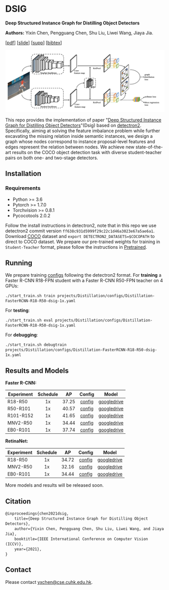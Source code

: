 

# DSIG

**Deep Structured Instance Graph for Distilling Object Detectors**

**Authors:** Yixin Chen, Pengguang Chen, Shu Liu, Liwei Wang, Jiaya Jia.

[[pdf]()] [[slide]()] [[supp]()] [[bibtex](#Citation)]

![](./fig/dsig.png)

This repo provides the implementation of paper "[Deep Structured Instance Graph for Distilling Object Detectors]()"(Dsig) based on [detectron2](https://github.com/facebookresearch/detectron2). Specifically, aiming at solving the feature imbalance problem while further excavating the missing relation inside semantic instances, we design a graph whose nodes correspond to instance proposal-level features and edges represent the relation between nodes. We achieve new state-of-the-art results on the COCO object detection task with diverse student-teacher pairs on both one- and two-stage detectors.

## Installation

### Requirements

- Python >= 3.6
- Pytorch >= 1.7.0
- Torchvision >= 0.8.1
- Pycocotools 2.0.2

Follow the install instructions in detectron2, note that in this repo we use detectron2 commit version `ff638c931d5999f29c22c1d46a3023e67a5ae6a1`. Download [COCO](https://cocodataset.org/) dataset and  `export DETECTRON2_DATASETS=$COCOPATH` to direct to COCO dataset. We prepare our pre-trained weights for training in `Student-Teacher` format, please follow the instructions in [Pretrained](./projects/Distillation/pretrained/README.md).

## Running 

We prepare training [configs](./projects/Distillation/configs) following the detectron2 format. For **training** a Faster R-CNN R18-FPN student with a Faster R-CNN R50-FPN teacher on 4 GPUs:

```
./start_train.sh train projects/Distillation/configs/Distillation-FasterRCNN-R18-R50-dsig-1x.yaml
```

For **testing**:

```
./start_train.sh eval projects/Distillation/configs/Distillation-FasterRCNN-R18-R50-dsig-1x.yaml
```

For **debugging**:

```
./start_train.sh debugtrain projects/Distillation/configs/Distillation-FasterRCNN-R18-R50-dsig-1x.yaml
```

## Results and Models

**Faster R-CNN:**

| Experiment | Schedule |  AP   |                            Config                            |                            Model                             |
| ---------- | :------: | :---: | :----------------------------------------------------------: | :----------------------------------------------------------: |
| R18-R50    |    1x    | 37.25 | [config](./projects/Distillation/configs/Distillation-FasterRCNN-R18-R50-dsig-1x.yaml) | [googledrive](https://drive.google.com/file/d/12VPna6VEqLGqXRifkcnh848_QRuc624z/view?usp=sharing) |
| R50-R101   |    1x    | 40.57 | [config](./projects/Distillation/configs/Distillation-FasterRCNN-R50-R101-dsig-1x.yaml) | [googledrive](https://drive.google.com/file/d/1-yUb6eJnUZPxdMU_XCi10hmXhOAVwwO1/view?usp=sharing) |
| R101-R152  |    1x    | 41.65 | [config](./projects/Distillation/configs/Distillation-FasterRCNN-R101-R152-dsig-1x.yaml) | [googledrive](https://drive.google.com/file/d/1-bUROLlttAu4phgsafEvgy4Sdv_Pqvnj/view?usp=sharing) |
| MNV2-R50   |    1x    | 34.44 | [config](./projects/Distillation/configs/Distillation-FasterRCNN-MNV2-R50-dsig-1x.yaml) | [googledrive](https://drive.google.com/file/d/1Dxpt9H9WP0KYkM0OE7crmwR3XfwvFupc/view?usp=sharing) |
| EB0-R101   |    1x    | 37.74 | [config](./projects/Distillation/configs/Distillation-FasterRCNN-EB0-R101-dsig-1x.yaml) | [googledrive](https://drive.google.com/file/d/1AHPIFCNZso8y3hO3EVcEEie9vopcgqHR/view?usp=sharing) |

**RetinaNet:**

| Experiment | Schedule |  AP   |                            Config                            |                            Model                             |
| ---------- | :------: | :---: | :----------------------------------------------------------: | :----------------------------------------------------------: |
| R18-R50    |    1x    | 34.72 | [config](./projects/Distillation/configs/Distillation-RetinaNet-R18-R50-dsig-1x.yaml) | [googledrive](https://drive.google.com/file/d/1ZayyFP34yodgIgieSnG1IxX5p91a23M6/view?usp=sharing) |
| MNV2-R50   |    1x    | 32.16 | [config](./projects/Distillation/configs/Distillation-RetinaNet-MNV2-R50-dsig-1x.yaml) | [googledrive](https://drive.google.com/file/d/1JnV7oeYwqmfD_GNrh24AqqXBO_Cc2zMB/view?usp=sharing) |
| EB0-R101   |    1x    | 34.44 | [config](./projects/Distillation/configs/Distillation-RetinaNet-EB0-R101-dsig-1x.yaml) | [googledrive](https://drive.google.com/file/d/1DSrp64E1RtSybympdfgzKh4c72QISAj4/view?usp=sharing) |

More models and results will be released soon.

## Citation

```
@inproceedings{chen2021dsig,
    title={Deep Structured Instance Graph for Distilling Object Detectors},
    author={Yixin Chen, Pengguang Chen, Shu Liu, Liwei Wang, and Jiaya Jia},
    booktitle={IEEE International Conference on Computer Vision (ICCV)},
    year={2021},
}
```

## Contact

Please contact yxchen@cse.cuhk.edu.hk.